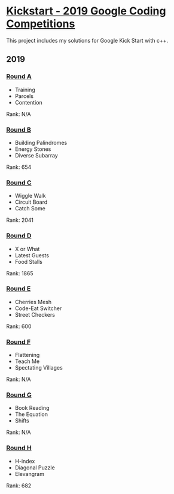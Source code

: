 # [Kickstart - 2019 Google Coding Competitions](https://codingcompetitions.withgoogle.com/kickstart/archive/2019)
This project includes my solutions for Google Kick Start with c++.

## 2019

### [Round A](https://github.com/wayne1116/2019_Google_KickStart/tree/master/RoundA)
- Training
- Parcels
- Contention

Rank: N/A

### [Round B](https://github.com/wayne1116/2019_Google_KickStart/tree/master/RoundB)
- Building Palindromes
- Energy Stones
- Diverse Subarray

Rank: 654

### [Round C](https://github.com/wayne1116/2019_Google_KickStart/tree/master/RoundC)
- Wiggle Walk
- Circuit Board
- Catch Some

Rank: 2041

### [Round D](https://github.com/wayne1116/2019_Google_KickStart/tree/master/RoundD)
- X or What
- Latest Guests
- Food Stalls

Rank: 1865

### [Round E](https://github.com/wayne1116/2019_Google_KickStart/tree/master/RoundE)
- Cherries Mesh
- Code-Eat Switcher
- Street Checkers

Rank: 600

### [Round F](https://github.com/wayne1116/2019_Google_KickStart/tree/master/RoundF)
- Flattening
- Teach Me
- Spectating Villages

Rank: N/A

### [Round G](https://github.com/wayne1116/2019_Google_KickStart/tree/master/RoundG)
- Book Reading
- The Equation
- Shifts

Rank: N/A

### [Round H](https://github.com/wayne1116/2019_Google_KickStart/tree/master/RoundH)
- H-index
- Diagonal Puzzle
- Elevangram

Rank: 682
